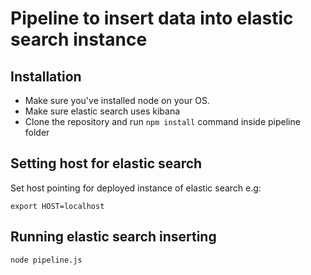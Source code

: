 # Pipeline to insert data into elastic search instance

## Installation

- Make sure you've installed node on your OS.
- Make sure elastic search uses kibana
- Clone the repository and run `npm install` command inside pipeline folder

## Setting host for elastic search

Set host pointing for deployed instance of elastic search e.g:

```
export HOST=localhost
```

## Running elastic search inserting

```
node pipeline.js
```

